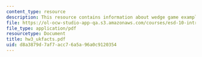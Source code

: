 ```yaml
---
content_type: resource
description: This resource contains information about wedge game example uk fact sheet.
file: https://ol-ocw-studio-app-qa.s3.amazonaws.com/courses/esd-10-introduction-to-technology-and-policy-fall-2006/d8a3879d7af7acc76a5a96a0c9120354_hw3_ukfacts.pdf
file_type: application/pdf
resourcetype: Document
title: hw3_ukfacts.pdf
uid: d8a3879d-7af7-acc7-6a5a-96a0c9120354
---
```


